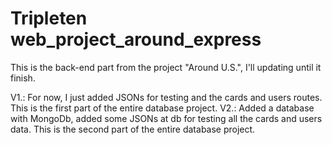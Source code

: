 # Tripleten web_project_around_express

This is the back-end part from the project "Around U.S.", I'll updating until it finish.

V1.: For now, I just added JSONs for testing and the cards and users routes. This is the first part of the entire database project.
V2.: Added a database with MongoDb, added some JSONs at db for testing all the cards and users data. This is the second part of the entire database project.
